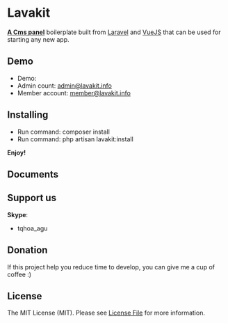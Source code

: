 # Lavakit

**[A Cms panel](http://lavakit.info)** boilerplate built from [Laravel](https://laravel.com/) and [VueJS](http://vuejs.org/) that can be 
used 
for starting any new
 app.

## Demo

- Demo:
- Admin count: admin@lavakit.info
- Member account: member@lavakit.info

## Installing

- Run command: composer install
- Run command: php artisan lavakit:install

**Enjoy!**

## Documents

## Support us

**Skype**: 
- tqhoa_agu

## Donation
If this project help you reduce time to develop, you can give me a cup of coffee :)

## License

The MIT License (MIT). Please see [License File](LICENSE.md) for more information.
